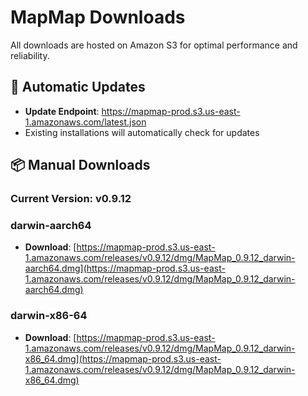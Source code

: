 # MapMap Downloads

All downloads are hosted on Amazon S3 for optimal performance and reliability.

## 🔄 Automatic Updates

- **Update Endpoint**: https://mapmap-prod.s3.us-east-1.amazonaws.com/latest.json
- Existing installations will automatically check for updates

## 📦 Manual Downloads

### Current Version: v0.9.12

### darwin-aarch64

- **Download**: [https://mapmap-prod.s3.us-east-1.amazonaws.com/releases/v0.9.12/dmg/MapMap_0.9.12_darwin-aarch64.dmg](https://mapmap-prod.s3.us-east-1.amazonaws.com/releases/v0.9.12/dmg/MapMap_0.9.12_darwin-aarch64.dmg)

### darwin-x86-64

- **Download**: [https://mapmap-prod.s3.us-east-1.amazonaws.com/releases/v0.9.12/dmg/MapMap_0.9.12_darwin-x86_64.dmg](https://mapmap-prod.s3.us-east-1.amazonaws.com/releases/v0.9.12/dmg/MapMap_0.9.12_darwin-x86_64.dmg)

